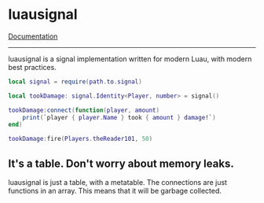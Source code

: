 # luausignal

[Documentation](https://ffrostfall.github.io/luausignal/docs/intro)

---

luausignal is a signal implementation written for modern Luau, with modern best practices.

```lua
local signal = require(path.to.signal)

local tookDamage: signal.Identity<Player, number> = signal()

tookDamage:connect(function(player, amount)
	print(`player { player.Name } took { amount } damage!`)
end)

tookDamage:fire(Players.theReader101, 50)
```

## It's a table. Don't worry about memory leaks.

luausignal is just a table, with a metatable. The connections are just functions in an array. This means that it will be garbage collected.
